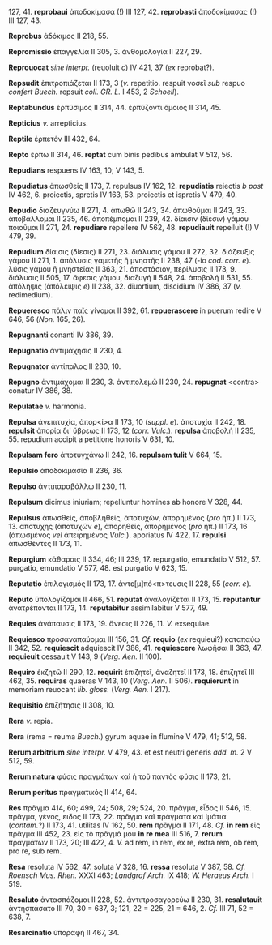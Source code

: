 127, 41. **reprobaui** ἀποδοκίμασα (!) III 127, 42. **reprobasti**
ἀποδοκίμασας (!) III 127, 43.

**Reprobus** ἀδόκιμος II 218, 55.

**Repromissio** ἐπαγγελία II 305, 3. ἀνθομολογία II 227, 29.

**Reprouocat** s*ine interpr.* (reuoluit *c*) IV 421, 37 (*ex*
reprobat?).

**Repsudit** ἐπιτροπιάζεται II 173, 3 (*v.* repetitio. respuit νοσεῖ
*sub* respuo *confert Buech.* repsuit *coll. GR. L.* I 453, 2
*Schoell*).

**Reptabundus** ἑρπύσιμος II 314, 44. ἑρπύζοντι ὅμοιος II 314, 45.

**Repticius** *v.* arrepticius.

**Reptile** ἑρπετόν III 432, 64.

**Repto** ἕρπω II 314, 46. **reptat** cum binis pedibus ambulat V 512,
56.

**Repudians** respuens IV 163, 10; V 143, 5.

**Repudiatus** ἀπωσθείς II 173, 7. repulsus IV 162, 12. **repudiatis**
reiectis *b post* IV 462, 6. proiectis, spretis IV 163, 53. proiectis et
ispretis V 479, 40.

**Repudio** διαζευγνύω II 271, 4. ἀπωθῶ II 243, 34. ἀπωθοῦμαι II 243,
33. ἀποβάλλομαι II 235, 46. ἀποπέμπομαι II 239, 42. δίαισιν (δίεσιν)
γάμου ποιοῦμαι II 271, 24. **repudiare** repellere IV 562, 48.
**repudiauit** repelluit (!) V 479, 39.

**Repudium** δίαισις (δίεσις) II 271, 23. διάλυσις γάμου II 272, 32.
διάζευξις γάμου II 271, 1. ἀπόλυσις γαμετῆς ἢ μνηστῆς II 238, 47 (-io
*cod. corr. e*). λύσις γάμου ἢ μνηστείας II 363, 21. ἀποστάσιον,
περίλυσις II 173, 9. διάλυσις II 505, 17. ἄφεσις γάμου, διαζυγή II 548,
24. ἀποβολή II 531, 55. ἀπόληψις (ἀπόλειψις *e*) II 238, 32. diuortium,
discidium IV 386, 37 (*v.* redimedium).

**Repueresco** πάλιν παῖς γίνομαι II 392, 61. **repuerascere** in puerum
re­dire V 646, 56 (*Non.* 165, 26).

**Repugnanti** conanti IV 386, 39.

**Repugnatio** ἀντιμάχησις II 230, 4.

**Repugnator** ἀντίπαλος II 230, 10.

**Repugno** ἀντιμάχομαι II 230, 3. ἀντιπολεμῶ II 230, 24. **repugnat**
\<contra\> conatur IV 386, 38.

**Repulatae** *v.* harmonia.

**Repulsa** ἀνεπιτυχία, ἀπορ\<ί\>α II 173, 10 (*suppl. e*). ἀποτυχία II
242, 18. **repulsit** ἀπορία δι' ὕβρεως II 173, 12 (*corr. Vulc.*).
**repulsa** ἀποβολή II 235, 55. repudium accipit a petitione honoris V
631, 10.

**Repulsam fero** ἀποτυγχάνω II 242, 16. **repulsam tulit** V 664, 15.

**Repulsio** ἀποδοκιμασία II 236, 36.

**Repulso** ἀντιπαραβάλλω II 230, 11.

**Repulsum** dicimus iniuriam; repelluntur homines ab honore V 328, 44.

**Repulsus** ἀπωσθείς, ἀποβληθείς, ἀποτυχών, ἀπορημένος (*pro* ἠπ.) II
173, 13. αποτυχης (ἀποτυχών *e*), ἀπορηθείς, ἀπορημένος (*pro* ἠπ.) II
173, 16 (ἀπωσμένος *vel* ἀπειρημένος *Vulc.*). aporiatus IV 422, 17.
**repulsi** ἀπωσθέντες II 173, 11.

**Repurgium** κάθαρσις II 334, 46; III 239, 17. repurgatio, emundatio V
512, 57. purgatio, emundatio V 577, 48. est purgatio V 623, 15.

**Reputatio** ἐπιλογισμός II 173, 17. ἀντε[μ]πό\<π\>τευσις II 228, 55
(*corr. e*).

**Reputo** ὑπολογίζομαι II 466, 51. **reputat** ἀναλογίζεται II 173, 15.
**reputantur** ἀνατρέπονται II 173, 14. **reputabitur** assimilabitur V
577, 49.

**Requies** ἀνάπαυσις II 173, 19. ἄνεσις II 226, 11. *V.* exsequiae.

**Requiesco** προσαναπαύομαι III 156, 31. *Cf.* **requio** (*ex*
requieui?) καταπαύω II 342, 52. **requiescit** adquiescit IV 386, 41.
**requiescere** λωφῆσαι II 363, 47. **requieuit** cessauit V 143, 9
(*Verg. Aen.* II 100).

**Requiro** ἐκζητῶ II 290, 12. **requirit** ἐπιζητεῖ, ἀναζητεῖ II 173,
18. ἐπιζητεῖ III 462, 35. **requiras** quaeras V 143, 10 (*Verg. Aen.*
II 506). **requierunt** in memoriam reuocant *lib. gloss.* (*Verg. Aen.*
I 217).

**Requisitio** ἐπιζήτησις II 308, 10.

**Rera** *v.* repia.

**Rera** (rema = reuma *Buech.*) gyrum aquae in flumine V 479, 41; 512,
58.

**Rerum arbitrium** *sine interpr.* V 479, 43. et est neutri generis
*add. m.* 2 V 512, 59.

**Rerum natura** φύσις πραγμάτων καὶ ἡ τοῦ παντὸς φύσις II 173, 21.

**Rerum peritus** πραγματικός II 414, 64.

**Res** πρᾶγμα 414, 60; 499, 24; 508, 29; 524, 20. πρᾶγμα, εἶδος II 546,
15. πρᾶγμα, γένος, ειδος II 173, 22. πρᾶγμα καὶ πράγματα καὶ ἱμάτια
(*contam.*?) II 173, 41. utilitas IV 162, 50. **rem** πρᾶγμα II 171, 48.
*Cf.* **in rem** εἰς πρᾶγμα III 452, 23. εἰς τὸ πρᾶγμά μου **in re mea**
III 516, 7. **rerum** πραγμάτων II 173, 20; III 422, 4. *V.* ad rem, in
rem, ex re, extra rem, ob rem, pro re, sub rem.

**Resa** resoluta IV 562, 47. soluta V 328, 16. **ressa** resoluta V
387, 58. *Cf. Roensch Mus. Rhen.* XXXI 463; *Land­graf Arch.* IX 418; *W.
Heraeus Arch.* I 519.

**Resaluto** ἀντασπάζομαι II 228, 52. ἀντιπροσαγορεύω II 230, 31.
**resalutauit** ἀντησπάσατο III 70, 30 = 637, 3; 121, 22 = 225, 21 =
646, 2. *Cf.* III 71, 52 = 638, 7.

**Resarcinatio** ὑποραφή II 467, 34.
